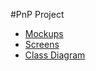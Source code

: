 #PnP Project

- [Mockups](mockups/mockups.md)
- [Screens](screens/screnens.md)
- [Class Diagram](class-diagram/class-diagram.md)
